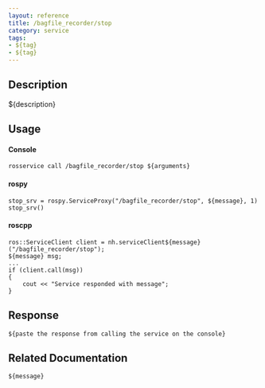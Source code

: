 ```yaml
---
layout: reference
title: /bagfile_recorder/stop
category: service
tags: 
- ${tag} 
- ${tag}
---
```


## Description
${description}

## Usage
#### Console
```
rosservice call /bagfile_recorder/stop ${arguments}
```

#### rospy
```
stop_srv = rospy.ServiceProxy("/bagfile_recorder/stop", ${message}, 1)
stop_srv()
```

#### roscpp
```
ros::ServiceClient client = nh.serviceClient${message}("/bagfile_recorder/stop");
${message} msg;
...
if (client.call(msg))
{
    cout << "Service responded with message";
}
```

## Response
```
${paste the response from calling the service on the console}
```

## Related Documentation
``${message}``  